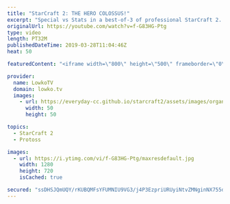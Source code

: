 ```yaml
---
title: "StarCraft 2: THE HERO COLOSSUS!"
excerpt: "Special vs Stats in a best-of-3 of professional StarCraft 2. Subscribe for more videos: http://lowko.tv/youtube 50+ Tactical Nukes: https://youtu.be/xKYulaEILB0  A really close series of Protoss vs Terran. Solid macro, tons of Marines and Marauders, a lucky Stasis Ward and some excellent Colossus micro."
originalUrl: https://youtube.com/watch?v=f-G83HG-Ptg
type: video
length: PT32M
publishedDateTime: 2019-03-28T11:04:46Z
heat: 50

featuredContent: "<iframe width=\"800\" height=\"500\" frameborder=\"0\" src=\"https://www.youtube.com/embed/f-G83HG-Ptg\" allow=\"accelerometer; autoplay; encrypted-media; gyroscope; picture-in-picture\" allowfullscreen></iframe>"

provider:
  name: LowkoTV
  domain: lowko.tv
  images:
    - url: https://everyday-cc.github.io/starcraft2/assets/images/organizations/lowko.tv-50x50.jpg
      width: 50
      height: 50

topics:
  - StarCraft 2
  - Protoss

images:
  - url: https://i.ytimg.com/vi/f-G83HG-Ptg/maxresdefault.jpg
    width: 1280
    height: 720
    isCached: true

secured: "ssDHSJQmUQY/rKUBQMFsYFUMNIU9VG3/j4P3EzpriURUyiNtvZMNginNX755da9tjU5ylAfTlH4ts3oNkc6FXJbBiiqxKyoTs98aDYzwvjuM6VZC+h/EyQGnRWGpayw8DyU/nJvussAkcJa3RLbe9KyHo2mK+cnF638OKM7Tldu8CmgcSrt+V78aEryre5xOhFTlvKQWaxHCsyGT1EVV4XZYN4RuNpKcLcnDiPD5UZVGcD+1S2adcyGkNVChp/gxEqYIVevj1kwJQdodHPkwhHkCQhNcUcElXidqjqD7Q0i+ejOHILgrCINUA1e0BUWf8deBLiS51m7aMFce5c4G1gP8Y/NcMZ4gNlRcUnJJLbg17WIwvFJwkuu+sFKkF6ziwJWF5ncIQuGdgjDsYL5t9AbsraIBIsZBomd44A+ItcU=;uSinkahqCe0mXjA7932ItA=="
---
```


